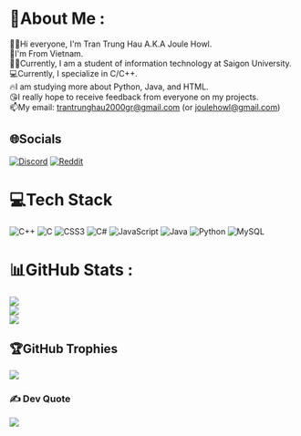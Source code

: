 # 💫About Me :
🙋‍♂️Hi everyone, I'm Tran Trung Hau A.K.A Joule Howl.  
🤩I'm From Vietnam.  
🧑‍🎓Currently, I am a student of information technology at Saigon University.  
💻Currently, I specialize in C/C++.  
🔥I am studying more about Python, Java, and HTML.  
😘I really hope to receive feedback from everyone on my projects.  
📫My email: trantrunghau2000gr@gmail.com (or joulehowl@gmail.com)  
## 🌐Socials
[![Discord](https://img.shields.io/badge/Discord-%237289DA.svg?logo=discord&logoColor=white)](https://discord.com/channels/@joulehowl) [![Reddit](https://img.shields.io/badge/Reddit-%23FF4500.svg?logo=Reddit&logoColor=white)](https://reddit.com/user/joulehowl) 

# 💻Tech Stack
![C++](https://img.shields.io/badge/c++-%2300599C.svg?style=for-the-badge&logo=c%2B%2B&logoColor=white) ![C](https://img.shields.io/badge/c-%2300599C.svg?style=for-the-badge&logo=c&logoColor=white) ![CSS3](https://img.shields.io/badge/css3-%231572B6.svg?style=for-the-badge&logo=css3&logoColor=white) ![C#](https://img.shields.io/badge/c%23-%23239120.svg?style=for-the-badge&logo=c-sharp&logoColor=white) ![JavaScript](https://img.shields.io/badge/javascript-%23323330.svg?style=for-the-badge&logo=javascript&logoColor=%23F7DF1E) ![Java](https://img.shields.io/badge/java-%23ED8B00.svg?style=for-the-badge&logo=java&logoColor=white) ![Python](https://img.shields.io/badge/python-3670A0?style=for-the-badge&logo=python&logoColor=ffdd54) ![MySQL](https://img.shields.io/badge/mysql-%2300f.svg?style=for-the-badge&logo=mysql&logoColor=white)
# 📊GitHub Stats :
![](https://github-readme-stats.vercel.app/api?username=joule-howl&theme=radical&hide_border=false&include_all_commits=false&count_private=false)<br/>
![](https://github-readme-streak-stats.herokuapp.com/?user=joule-howl&theme=radical&hide_border=false)<br/>
![](https://github-readme-stats.vercel.app/api/top-langs/?username=joule-howl&theme=radical&hide_border=false&include_all_commits=false&count_private=false&layout=compact)

## 🏆GitHub Trophies
![](https://github-trophies.vercel.app/?username=joule-howl&theme=radical&no-frame=false&no-bg=false&margin-w=4)

### ✍️ Dev Quote
![](https://quotes-github-readme.vercel.app/api?type=horizontal&theme=radical)

